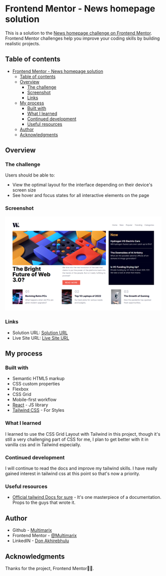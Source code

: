 # Frontend Mentor - News homepage solution

This is a solution to the [News homepage challenge on Frontend Mentor](https://www.frontendmentor.io/challenges/news-homepage-H6SWTa1MFl). Frontend Mentor challenges help you improve your coding skills by building realistic projects.

## Table of contents

- [Frontend Mentor - News homepage solution](#frontend-mentor---news-homepage-solution)
  - [Table of contents](#table-of-contents)
  - [Overview](#overview)
    - [The challenge](#the-challenge)
    - [Screenshot](#screenshot)
    - [Links](#links)
  - [My process](#my-process)
    - [Built with](#built-with)
    - [What I learned](#what-i-learned)
    - [Continued development](#continued-development)
    - [Useful resources](#useful-resources)
  - [Author](#author)
  - [Acknowledgments](#acknowledgments)

## Overview

### The challenge

Users should be able to:

- View the optimal layout for the interface depending on their device's screen size
- See hover and focus states for all interactive elements on the page

### Screenshot

![](./screenshot.png)

### Links

- Solution URL: [Solution URL](https://www.frontendmentor.io/solutions/news-homepage-1gCr0gUb37)
- Live Site URL: [Live Site URL](https://news-homepage-chall.netlify.app/)

## My process

### Built with

- Semantic HTML5 markup
- CSS custom properties
- Flexbox
- CSS Grid
- Mobile-first workflow
- [React](https://reactjs.org/) - JS library
- [Tailwind CSS](https://tailwindcss.com/docs/installation) - For Styles

### What I learned

I learned to use the CSS Grid Layout with Tailwind in this project, though it's still a very challenging part of CSS for me, I plan to get better with it in vanilla css and in Tailwind especially.

### Continued development

I will continue to read the docs and improve my tailwind skills. I have really gained interest in tailwind css at this point so that's now a priority.

### Useful resources

- [Official tailwind Docs for sure](https://tailwindcss.com/docs/installation) - It's one masterpiece of a documentation. Props to the guys that wrote it.

## Author

- Github - [Multimarix](https://github.com/Multimarix)
- Frontend Mentor - [@Multimarix](https://www.frontendmentor.io/profile/Multimarix)
- LinkedIN - [Don Akhirebhulu](https://www.linkedin.com/in/don-akhirebhulu-675082242/)

## Acknowledgments

Thanks for the project, Frontend Mentor🤞🏾.

